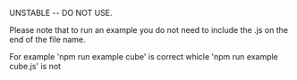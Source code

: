 UNSTABLE -- DO NOT USE.

Please note that to run an example you do not need to include the .js on the end of the file name.

For example 'npm run example cube' is correct whicle 'npm run example cube.js' is not